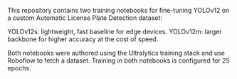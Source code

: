 This repository contains two training notebooks for fine-tuning YOLOv12 on a custom Automatic License Plate Detection dataset:

YOLOv12s: lightweight, fast baseline for edge devices.
YOLOv12m: larger backbone for higher accuracy at the cost of speed.

Both notebooks were authored using the Ultralytics training stack and use Roboflow to fetch a dataset. Training in both notebooks is configured for 25 epochs.
